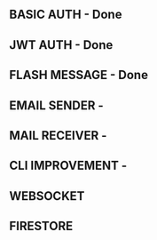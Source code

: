 ## BASIC AUTH         - Done
## JWT AUTH           - Done
## FLASH MESSAGE      - Done
## EMAIL SENDER       - 
## MAIL RECEIVER      -     
## CLI IMPROVEMENT    - 
## WEBSOCKET     
## FIRESTORE     
